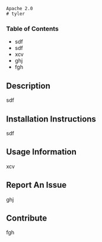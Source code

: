
    Apache 2.0
    # tyler

### Table of Contents

-   sdf
-   sdf
-   xcv
-   ghj
-   fgh

## Description

sdf

## Installation Instructions

sdf

## Usage Information

xcv

## Report An Issue

ghj

## Contribute

fgh

    